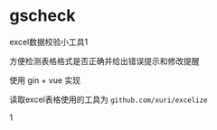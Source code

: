 # gscheck

excel数据校验小工具1

方便检测表格格式是否正确并给出错误提示和修改提醒

使用 gin + vue 实现

读取excel表格使用的工具为 `github.com/xuri/excelize`

1

